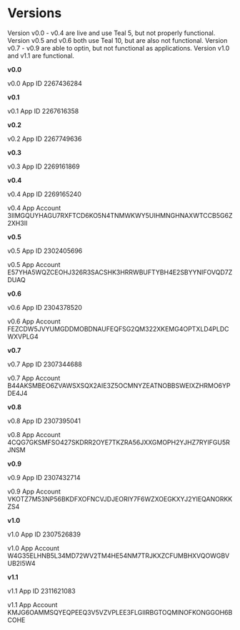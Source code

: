 # Versions

Version v0.0 - v0.4 are live and use Teal 5, but not properly functional. Version v0.5 and v0.6 both use Teal 10, but are also not functional.
Version v0.7 - v0.9 are able to optin, but not functional as applications.
Version v1.0 and v1.1 are functional.

**v0.0**

v0.0 App ID 2267436284

**v0.1**

v0.1 App ID 2267616358

**v0.2**

v0.2 App ID 2267749636

**v0.3**

v0.3 App ID 2269161869

**v0.4**

v0.4 App ID 2269165240

v0.4 App Account 3IIMGQUYHAGU7RXFTCD6KO5N4TNMWKWY5UIHMNGHNAXWTCCB5G6Z2XH3II

**v0.5**

v0.5 App ID 2302405696

v0.5 App Account E57YHA5WQZCEOHJ326R3SACSHK3HRRWBUFTYBH4E2SBYYNIFOVQD7ZDUAQ

**v0.6**

v0.6 App ID 2304378520

v0.6 App Account FEZCDW5JVYUMGDDMOBDNAUFEQFSG2QM322XKEMG4OPTXLD4PLDCWXVPLG4

**v0.7**

v0.7 App ID 2307344688

v0.7 App Account B44AKSMBEO6ZVAWSXSQX2AIE3Z5OCMNYZEATNOBBSWEIXZHRMO6YPDE4J4

**v0.8**

v0.8 App ID 2307395041

v0.8 App Account 4CQG7GKSMFSO427SKDRR2OYE7TKZRA56JXXGMOPH2YJHZ7RYIFGU5RJNSM

**v0.9**

v0.9 App ID 2307432714

v0.9 App Account VKOTZ7M53NP56BKDFXOFNCVJDJEORIY7F6WZXOEGKXYJ2YIEQANORKKZS4

**v1.0**

v1.0 App ID 2307526839

v1.0 App Account W4G35ELHNB5L34MD72WV2TM4HE54NM7TRJKXZCFUMBHXVQOWGBVUB2I5W4

**v1.1**

v1.1 App ID 2311621083

v1.1 App Account KMJG6OAMMSQYEQPEEQ3V5VZVPLEE3FLGIIRBGTOQMINOFKONGGOH6BCOHE
